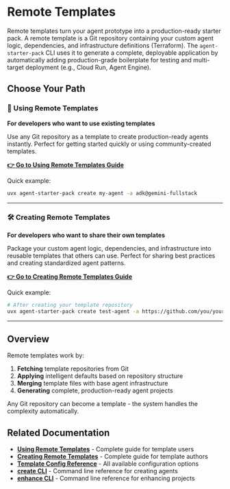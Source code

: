 # Remote Templates

Remote templates turn your agent prototype into a production-ready starter pack. A remote template is a Git repository containing your custom agent logic, dependencies, and infrastructure definitions (Terraform). The `agent-starter-pack` CLI uses it to generate a complete, deployable application by automatically adding production-grade boilerplate for testing and multi-target deployment (e.g., Cloud Run, Agent Engine).

## Choose Your Path

### 🚀 Using Remote Templates
**For developers who want to use existing templates**

Use any Git repository as a template to create production-ready agents instantly. Perfect for getting started quickly or using community-created templates.

**[👉 Go to Using Remote Templates Guide](./using-remote-templates.md)**

Quick example:
```bash
uvx agent-starter-pack create my-agent -a adk@gemini-fullstack
```

---

### 🛠️ Creating Remote Templates  
**For developers who want to share their own templates**

Package your custom agent logic, dependencies, and infrastructure into reusable templates that others can use. Perfect for sharing best practices and creating standardized agent patterns.

**[👉 Go to Creating Remote Templates Guide](./creating-remote-templates.md)**

Quick example:
```bash
# After creating your template repository
uvx agent-starter-pack create test-agent -a https://github.com/you/your-template
```

---

## Overview

Remote templates work by:
1. **Fetching** template repositories from Git
2. **Applying** intelligent defaults based on repository structure  
3. **Merging** template files with base agent infrastructure
4. **Generating** complete, production-ready agent projects

Any Git repository can become a template - the system handles the complexity automatically.

## Related Documentation

- **[Using Remote Templates](./using-remote-templates.md)** - Complete guide for template users
- **[Creating Remote Templates](./creating-remote-templates.md)** - Complete guide for template authors  
- **[Template Config Reference](../guide/template-config-reference.md)** - All available configuration options
- **[create CLI](../cli/create.md)** - Command line reference for creating agents
- **[enhance CLI](../cli/enhance.md)** - Command line reference for enhancing projects